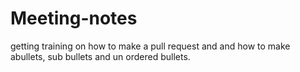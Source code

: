 # Meeting-notes
getting training on how to make a pull request and and how to make abullets, sub bullets and un ordered bullets.
